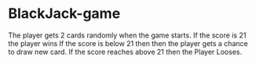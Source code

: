 # BlackJack-game
The player gets 2 cards randomly when the game starts.
If the score is 21 the player wins
If the score is below 21 then then the player gets a chance to draw new card.
If the score reaches above 21 then the Player Looses.
